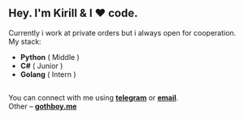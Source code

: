 ## Hey. I'm **Kirill** & I ❤️ code.
Currently i work at private orders but i always open for cooperation.
<br> My stack:
* **Python** ( Middle )
* **C#** ( Junior )
* **Golang** ( Intern )
##
You can connect with me using **[telegram](https://telegram.org/xxcaq)** or **[email](mailto:git.xcaq@gmail.com)**.
<br>
Other – **[gothboy.me](gothboy.me)**

